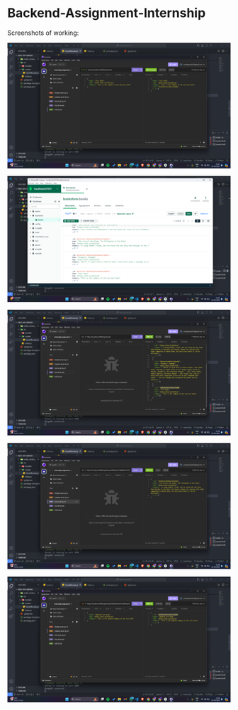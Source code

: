 # Backend-Assignment-Internship

Screenshots of working:

![working ss](<Screenshot (175).png>)

![mongodb database ss](<Screenshot (171).png>)

![working ss](<Screenshot (176).png>)

![working ss](<Screenshot (177).png>)

![working ss](<Screenshot (178).png>)
